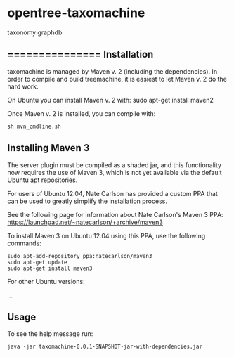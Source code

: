 opentree-taxomachine
====================

taxonomy graphdb

===============
Installation
---------------
taxomachine is managed by Maven v. 2 (including the dependencies). In order to compile and build treemachine, it is easiest to let Maven v. 2 do the hard work.

On Ubuntu you can install Maven v. 2 with:
sudo apt-get install maven2

Once Maven v. 2 is installed, you can compile with:
	
	sh mvn_cmdline.sh

Installing Maven 3
--------------

The server plugin must be compiled as a shaded jar, and this functionality now requires the use of Maven 3, which is not yet available via the default Ubuntu apt repositories.

For users of Ubuntu 12.04, Nate Carlson has provided a custom PPA that can be used to greatly simplify the installation process.

See the following page for information about Nate Carlson's Maven 3 PPA:
https://launchpad.net/~natecarlson/+archive/maven3

To install Maven 3 on Ubuntu 12.04 using this PPA, use the following commands:

	sudo apt-add-repository ppa:natecarlson/maven3
	sudo apt-get update
	sudo apt-get install maven3

For other Ubuntu versions:

...

Usage
--------------
To see the help message run:

	java -jar taxomachine-0.0.1-SNAPSHOT-jar-with-dependencies.jar

